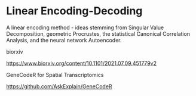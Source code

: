 # Linear Encoding-Decoding

A linear encoding method - ideas stemming from Singular Value Decomposition, geometric Procrustes, the statistical Canonical Correlation Analysis, and the neural network Autoencoder.


biorxiv

https://www.biorxiv.org/content/10.1101/2021.07.09.451779v2


GeneCodeR for Spatial Transcriptomics

https://github.com/AskExplain/GeneCodeR
